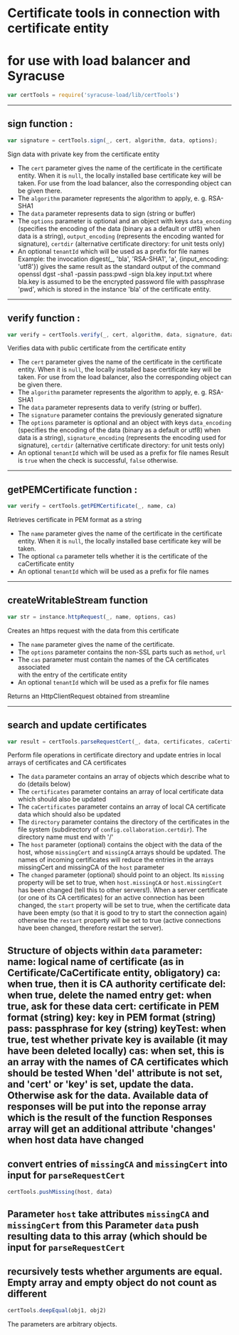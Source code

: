 
# Certificate tools in connection with certificate entity
# for use with load balancer and Syracuse
```javascript
var certTools = require('syracuse-load/lib/certTools')  
```

-------------
## sign function :

``` javascript
var signature = certTools.sign(_, cert, algorithm, data, options);
```

Sign data with private key from the certificate entity

* The `cert` parameter gives the name of the certificate in the certificate entity. When it is `null`,
  the locally installed base certificate key will be taken. For use from the load balancer, also the corresponding object
  can be given there.
* The `algorithm` parameter represents the algorithm to apply, e. g. RSA-SHA1
* The `data` parameter represents data to sign (string or buffer)
* The `options` parameter is optional and an object with keys `data_encoding` (specifies the encoding of the data 
  (binary as a default or utf8) when data is a string), `output_encoding` (represents the encoding wanted for signature),
  `certdir` (alternative certificate directory: for unit tests only)
* An optional `tenantId` which will be used as a prefix for file names
Example: the invocation
  digest(_, 'bla', 'RSA-SHA1', 'a', {input_encoding: 'utf8'})
gives the same result as the standard output of the command
 openssl dgst -sha1 -passin pass:pwd -sign bla.key input.txt
where bla.key is assumed to be the encrypted password file with passphrase 'pwd', which is stored in the instance 'bla' of the certificate entity.
-------------
## verify function :

``` javascript
var verify = certTools.verify(_, cert, algorithm, data, signature, data_encoding, signature_encoding)
```

Verifies data with public certificate from the certificate entity

* The `cert` parameter gives the name of the certificate in the certificate entity. When it is `null`,
  the locally installed base certificate key will be taken. For use from the load balancer, also the corresponding object
  can be given there.
* The `algorithm` parameter represents the algorithm to apply, e. g. RSA-SHA1
* The `data` parameter represents data to verify (string or buffer).
* The `signature` parameter contains the previously generated signature
* The `options` parameter is optional and an object with keys `data_encoding` (specifies the encoding of the data 
  (binary as a default or utf8) when data is a string), `signature_encoding` (represents the encoding used for signature),
  `certdir` (alternative certificate directory: for unit tests only)
* An optional `tenantId` which will be used as a prefix for file names
Result is `true` when the check is successful, `false` otherwise.
-------------
## getPEMCertificate function :

``` javascript
var verify = certTools.getPEMCertificate(_, name, ca)
```

Retrieves certificate in PEM format as a string

* The `name` parameter gives the name of the certificate in the certificate entity. When it is `null`,
  the locally installed base certificate key will be taken.
* The optional `ca` parameter tells whether it is the certificate of the caCertificate entity
* An optional `tenantId` which will be used as a prefix for file names
-------------
## createWritableStream function 

``` javascript
var str = instance.httpRequest(_, name, options, cas)
```

Creates an https request with the data from this certificate

* The `name` parameter gives the name of the certificate. 
* The `options` parameter contains the non-SSL parts such as `method`, `url`
* The `cas` parameter must contain the names of the CA certificates associated  
  with the entry of the certificate entity
* An optional `tenantId` which will be used as a prefix for file names

Returns an HttpClientRequest obtained from streamline

-------------
## search and update certificates

``` javascript
var result = certTools.parseRequestCert(_, data, certificates, caCertificates, directory, host);
```

Perform file operations in certificate directory and update entries in local arrays of certificates and CA certificates
* The `data` parameter contains an array of objects which describe what to do (details below)
* The `certificates` parameter contains an array of local certificate data which should also be updated
* The `caCertificates` parameter contains an array of local CA certificate data which should also be updated
* The `directory` parameter contains the directory of the certificates in the file system (subdirectory of `config.collaboration.certdir`). The directory name must end with '/'
* The `host` parameter (optional) contains the object with the data of the host, whose `missingCert` and `missingCA` arrays should be updated. 
  The names of incoming certificates will reduce the entries in the arrays missingCert and missingCA of the `host` parameter
* The `changed` parameter (optional) should point to an object. Its `missing` property will be set to true, when `host.missingCA` or `host.missingCert` 
  has been changed (tell this to other servers!). When a server certificate (or one of its CA certificates) for an active connection has 
  been changed, the `start` property will be set to true, when the certificate data have been empty (so that it is good to try to start the connection again)
  otherwise the `restart` property will be set to true (active connections have been changed, therefore restart the server).

Structure of objects within `data` parameter:
name: logical name of certificate (as in Certificate/CaCertificate entity, obligatory) 
ca: when true, then it is CA authority certificate
del: when true, delete the named entry
get: when true, ask for these data
cert: certificate in PEM format (string)
key: key in PEM format (string)
pass: passphrase for key (string)
keyTest: when true, test whether private key is available (it may have been deleted locally)
cas: when set, this is an array with the names of CA certificates which should be tested
When 'del'  attribute is not set, and 'cert' or 'key' is set, update the data. Otherwise ask for the data. Available data of 
responses will be put into the reponse array which is the result of the function
Responses array will get an additional attribute 'changes' when host data have changed
-------------
## convert entries of `missingCA` and `missingCert` into input for `parseRequestCert`

``` javascript
certTools.pushMissing(host, data)
```

Parameter `host` take attributes `missingCA` and `missingCert` from this
Parameter `data` push resulting data to this array (which should be input for `parseRequestCert` 
-------------
## recursively tests whether arguments are equal. Empty array and empty object do not count as different

``` javascript
certTools.deepEqual(obj1, obj2)
```

The parameters are arbitrary objects. 
